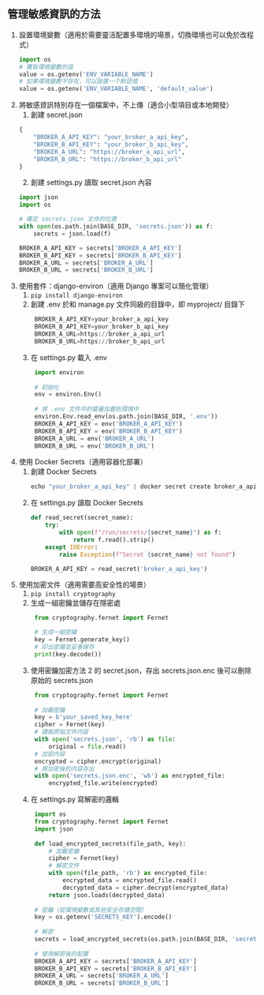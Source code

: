 ## 管理敏感資訊的方法
1. 設置環境變數（適用於需要靈活配置多環境的場景，切換環境也可以免於改程式）
    ```python
    import os
    # 獲取環境變數的值
    value = os.getenv('ENV_VARIABLE_NAME')
    # 如果環境變數不存在，可以設置一个默認值
    value = os.getenv('ENV_VARIABLE_NAME', 'default_value')
    ```
2. 將敏感資訊特別存在一個檔案中，不上傳（適合小型項目或本地開發）
    1. 創建 secret.json
    ```python
    {
        "BROKER_A_API_KEY": "your_broker_a_api_key",
        "BROKER_B_API_KEY": "your_broker_b_api_key",
        "BROKER_A_URL": "https://broker_a_api_url",
        "BROKER_B_URL": "https://broker_b_api_url"
    }
    ```
    2. 創建 settings.py 讀取 secret.json 內容
    ```python
    import json
    import os
    
    # 確定 secrets.json 文件的位置
    with open(os.path.join(BASE_DIR, 'secrets.json')) as f:
        secrets = json.load(f)
    
    BROKER_A_API_KEY = secrets['BROKER_A_API_KEY']
    BROKER_B_API_KEY = secrets['BROKER_B_API_KEY']
    BROKER_A_URL = secrets['BROKER_A_URL']
    BROKER_B_URL = secrets['BROKER_B_URL']
    ```
3. 使用套件：django-environ（適用 Django 專案可以簡化管理）
    1. `pip install django-environ`
    2. 創建 .env 於和 manage.py 文件同級的目錄中，即 myproject/ 目錄下
       ```python
        BROKER_A_API_KEY=your_broker_a_api_key
        BROKER_B_API_KEY=your_broker_b_api_key
        BROKER_A_URL=https://broker_a_api_url
        BROKER_B_URL=https://broker_b_api_url
       ```
    3. 在 settings.py 載入 .env
       ```python
        import environ
        
        # 初始化
        env = environ.Env()
        
        # 將 .env 文件中的變量加載到環境中
        environ.Env.read_env(os.path.join(BASE_DIR, '.env'))
        BROKER_A_API_KEY = env('BROKER_A_API_KEY')
        BROKER_B_API_KEY = env('BROKER_B_API_KEY')
        BROKER_A_URL = env('BROKER_A_URL')
        BROKER_B_URL = env('BROKER_B_URL')
       ```
4. 使用 Docker Secrets（適用容器化部署）
    1. 創建 Docker Secrets
        ```python
        echo "your_broker_a_api_key" | docker secret create broker_a_api_key -
        ```
    2. 在 settings.py 讀取 Docker Secrets
        ```python
        def read_secret(secret_name):
            try:
                with open(f"/run/secrets/{secret_name}") as f:
                    return f.read().strip()
            except IOError:
                raise Exception(f"Secret {secret_name} not found")
        
        BROKER_A_API_KEY = read_secret('broker_a_api_key')
        ```
5. 使用加密文件（適用需要高安全性的場景）
    1. `pip install cryptography`
    2. 生成一組密鑰並儲存在隱密處
       ```python
        from cryptography.fernet import Fernet
       
        # 生成一組密鑰
        key = Fernet.generate_key()
        # 印出密鑰並妥善保存
        print(key.decode())
       ```
    3. 使用密鑰加密方法 2 的 secret.json，存出 secrets.json.enc 後可以刪除原始的 secrets.json
       ```python
        from cryptography.fernet import Fernet
        
        # 加載密鑰
        key = b'your_saved_key_here'
        cipher = Fernet(key)
        # 讀取原始文件内容
        with open('secrets.json', 'rb') as file:
            original = file.read()
        # 加密内容
        encrypted = cipher.encrypt(original)
        # 將加密後的内容存出
        with open('secrets.json.enc', 'wb') as encrypted_file:
            encrypted_file.write(encrypted)
       ```
    4. 在 settings.py 寫解密的邏輯
       ```python
        import os
        from cryptography.fernet import Fernet
        import json
        
        def load_encrypted_secrets(file_path, key):
            # 加載密鑰
            cipher = Fernet(key)
            # 解密文件
            with open(file_path, 'rb') as encrypted_file:
                encrypted_data = encrypted_file.read()
                decrypted_data = cipher.decrypt(encrypted_data)
            return json.loads(decrypted_data)
        
        # 密鑰（從環境變數或其他安全存儲空間）
        key = os.getenv('SECRETS_KEY').encode()
        
        # 解密
        secrets = load_encrypted_secrets(os.path.join(BASE_DIR, 'secrets.json.enc'), key)
        
        # 使用解密後的配置
        BROKER_A_API_KEY = secrets['BROKER_A_API_KEY']
        BROKER_B_API_KEY = secrets['BROKER_B_API_KEY']
        BROKER_A_URL = secrets['BROKER_A_URL']
        BROKER_B_URL = secrets['BROKER_B_URL']

       ```

